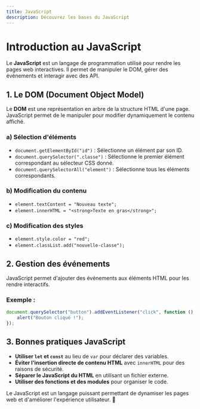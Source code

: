 ```yaml
---
title: JavaScript
description: Découvrez les bases du JavaScript
---
```


# Introduction au JavaScript

Le **JavaScript** est un langage de programmation utilisé pour rendre les pages web interactives. Il permet de manipuler le DOM, gérer des événements et interagir avec des API.

## 1. Le DOM (Document Object Model)

Le **DOM** est une représentation en arbre de la structure HTML d'une page. JavaScript permet de le manipuler pour modifier dynamiquement le contenu affiché.

### a) Sélection d'éléments

-   `document.getElementById("id")` : Sélectionne un élément par son ID.
-   `document.querySelector(".classe")` : Sélectionne le premier élément correspondant au sélecteur CSS donné.
-   `document.querySelectorAll("element")` : Sélectionne tous les éléments correspondants.

### b) Modification du contenu

-   `element.textContent = "Nouveau texte";`
-   `element.innerHTML = "<strong>Texte en gras</strong>";`

### c) Modification des styles

-   `element.style.color = "red";`
-   `element.classList.add("nouvelle-classe");`

## 2. Gestion des événements

JavaScript permet d'ajouter des événements aux éléments HTML pour les rendre interactifs.

### Exemple :

```javascript
document.querySelector("button").addEventListener("click", function () {
	alert("Bouton cliqué !");
});
```

## 3. Bonnes pratiques JavaScript

-   **Utiliser `let` et `const`** au lieu de `var` pour déclarer des variables.
-   **Éviter l'insertion directe de contenu HTML** avec `innerHTML` pour des raisons de sécurité.
-   **Séparer le JavaScript du HTML** en utilisant un fichier externe.
-   **Utiliser des fonctions et des modules** pour organiser le code.

Le JavaScript est un langage puissant permettant de dynamiser les pages web et d'améliorer l'expérience utilisateur. 🚀

